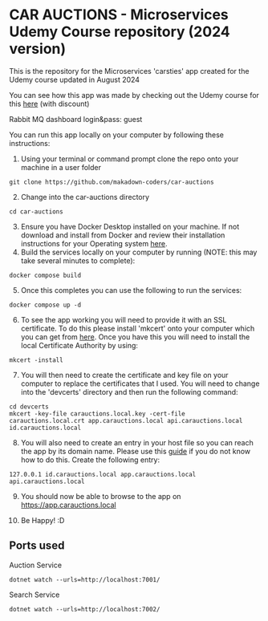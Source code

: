 # CAR AUCTIONS - Microservices Udemy Course repository (2024 version)


This is the repository for the Microservices 'carsties' app created for the Udemy course updated in August 2024

You can see how this app was made by checking out the Udemy course for this [here](https://www.udemy.com/course/build-a-microservices-app-with-dotnet-and-nextjs-from-scratch/?couponCode=NEWCOURSEPROM) (with discount)

Rabbit MQ dashboard login&pass: guest 

You can run this app locally on your computer by following these instructions:

1. Using your terminal or command prompt clone the repo onto your machine in a user folder 

```
git clone https://github.com/makadown-coders/car-auctions
```
2. Change into the car-auctions directory
```
cd car-auctions
```
3. Ensure you have Docker Desktop installed on your machine.  If not download and install from Docker and review their installation instructions for your Operating system [here](https://docs.docker.com/desktop/).
4. Build the services locally on your computer by running (NOTE: this may take several minutes to complete):
```
docker compose build
```
5. Once this completes you can use the following to run the services:
```
docker compose up -d
```
6. To see the app working you will need to provide it with an SSL certificate.   To do this please install 'mkcert' onto your computer which you can get from [here](https://github.com/FiloSottile/mkcert).  Once you have this you will need to install the local Certificate Authority by using:
```
mkcert -install
```
7. You will then need to create the certificate and key file on your computer to replace the certificates that I used.   You will need to change into the 'devcerts' directory and then run the following command:
```
cd devcerts
mkcert -key-file carauctions.local.key -cert-file carauctions.local.crt app.carauctions.local api.carauctions.local id.carauctions.local
```
8.  You will also need to create an entry in your host file so you can reach the app by its domain name.   Please use this [guide](https://www.hostinger.com/tutorials/how-to-edit-hosts-file) if you do not know how to do this.  Create the following entry:
```
127.0.0.1 id.carauctions.local app.carauctions.local api.carauctions.local
```
9. You should now be able to browse to the app on https://app.carauctions.local

10. Be Happy! :D


## Ports used

Auction Service 
```
dotnet watch --urls=http://localhost:7001/
```

Search Service
```
dotnet watch --urls=http://localhost:7002/
```
